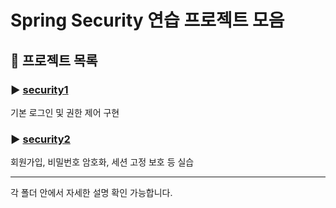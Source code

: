 # Spring Security 연습 프로젝트 모음

## 🔐 프로젝트 목록

### ▶ [security1](./security1/README.md)
기본 로그인 및 권한 제어 구현

### ▶ [security2](./security2/README.md)
회원가입, 비밀번호 암호화, 세션 고정 보호 등 실습

---
각 폴더 안에서 자세한 설명 확인 가능합니다.
